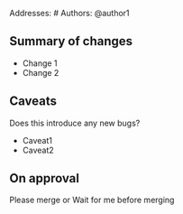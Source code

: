 Addresses: #
Authors:
@author1

## Summary of changes
 - Change 1
 - Change 2
  
## Caveats
Does this introduce any new bugs?
 - Caveat1
 - Caveat2

## On approval
Please merge or Wait for me before merging